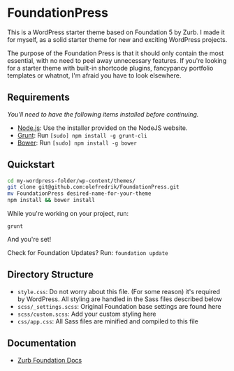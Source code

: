 # FoundationPress

This is a WordPress starter theme based on Foundation 5 by Zurb. 
I made it for myself, as a solid starter theme for new and exciting WordPress projects.

The purpose of the Foundation Press is that it should only contain the most essential, with no need to peel away unnecessary features. If you're looking for a starter theme with built-in shortcode plugins, fancypancy portfolio templates or whatnot, I'm afraid you have to look elsewhere. 

## Requirements

*You'll need to have the following items installed before continuing.*

  * [Node.js](http://nodejs.org): Use the installer provided on the NodeJS website.
  * [Grunt](http://gruntjs.com/): Run `[sudo] npm install -g grunt-cli`
  * [Bower](http://bower.io): Run `[sudo] npm install -g bower`

## Quickstart

```bash
cd my-wordpress-folder/wp-content/themes/
git clone git@github.com:olefredrik/FoundationPress.git
mv FoundationPress desired-name-for-your-theme
npm install && bower install
```

While you're working on your project, run:

`grunt`

And you're set!

Check for Foundation Updates? Run:
`foundation update`


## Directory Structure

  * `style.css`: Do not worry about this file. (For some reason) it's required by WordPress. All styling are handled in the Sass files described below
  * `scss/_settings.scss`: Original Foundation base settings are found here
  * `scss/custom.scss`: Add your custom styling here
  * `css/app.css`: All Sass files are minified and compiled to this file

## Documentation

* [Zurb Foundation Docs](http://foundation.zurb.com/docs/)
